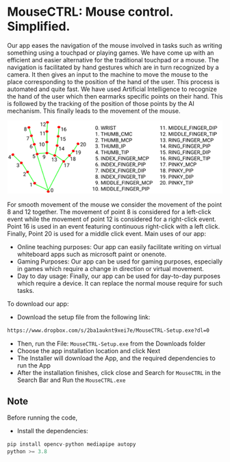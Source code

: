 # MouseCTRL: Mouse control. Simplified.
Our app eases the navigation of the mouse involved in tasks such as writing something using a touchpad or playing games. We have come up with an efficient and easier alternative for the traditional touchpad or a mouse. The navigation is facilitated by hand gestures which are in turn recognized by a camera. It then gives an input to the machine to move the mouse to the place corresponding to the position of the hand of the user. This process is automated and quite fast. We have used Artificial Intelligence to recognize the hand of the user which then earmarks specific points on their hand. This is followed by the tracking of the position of those points by the AI mechanism. This finally leads to the movement of the mouse.

![Hand Recognition](https://raw.githubusercontent.com/MouseCTRL/MouseCTRL/main/images/Hand-Recognition.png)

For smooth movement of the mouse we consider the movement of the point 8 and 12 together. The movement of point 8 is considered for a left-click event while the movement of point 12 is considered for a right-click event. Point 16 is used in an event featuring continuous right-click with a left click. Finally, Point 20 is used for a middle click event.
Main uses of our app: 
-	Online teaching purposes: Our app can easily facilitate writing on virtual whiteboard apps such as microsoft paint or onenote.
-	Gaming Purposes: Our app can be used for gaming purposes, especially in games which require a change in direction or virtual movement.
-	Day to day usage: Finally, our app can be used for day-to-day purposes which require a device. It can replace the normal mouse require for such tasks.

To download our app:
- Download the setup file from the following link:
```bash
https://www.dropbox.com/s/2ba1auknt9xei7e/MouseCTRL-Setup.exe?dl=0
```
- Then, run the File: `MouseCTRL-Setup.exe` from the Downloads folder
- Choose the app installation location and click Next
- The Installer will download the App, and the required dependencies to run the App
- After the installation finishes, click close and Search for `MouseCTRL` in the Search Bar and Run the `MouseCTRL.exe`

## Note
Before running the code, 
- Install the dependencies: 
```python
pip install opencv-python mediapipe autopy
python >= 3.8
```
